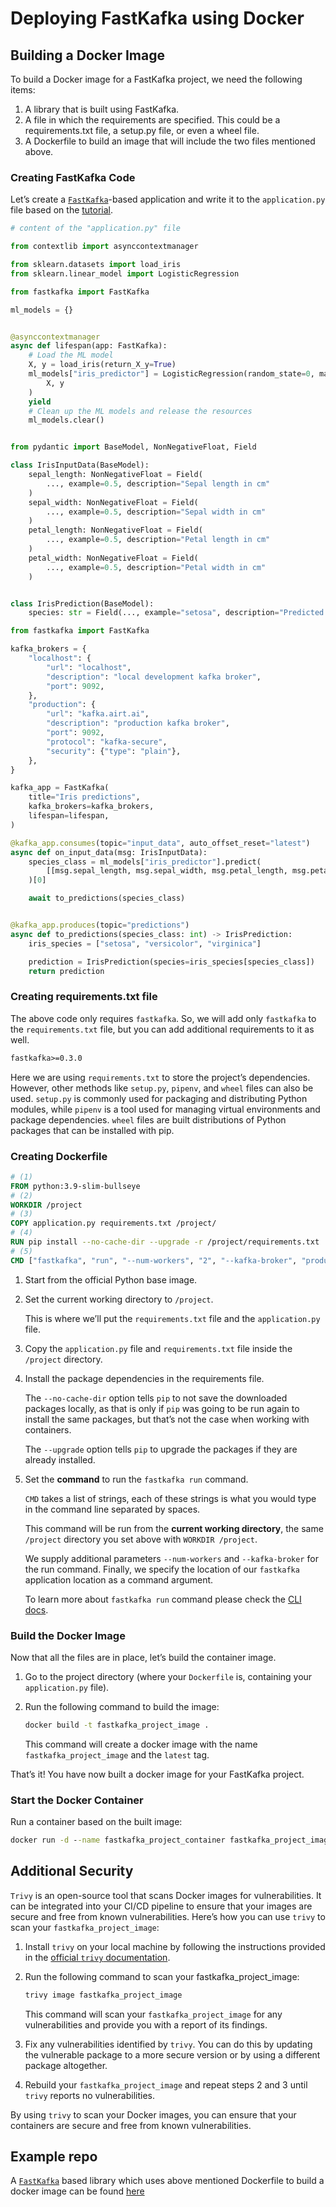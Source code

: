 Deploying FastKafka using Docker
================

<!-- WARNING: THIS FILE WAS AUTOGENERATED! DO NOT EDIT! -->

## Building a Docker Image

To build a Docker image for a FastKafka project, we need the following
items:

1.  A library that is built using FastKafka.
2.  A file in which the requirements are specified. This could be a
    requirements.txt file, a setup.py file, or even a wheel file.
3.  A Dockerfile to build an image that will include the two files
    mentioned above.

### Creating FastKafka Code

Let’s create a
[`FastKafka`](../api/fastkafka/FastKafka.md/#fastkafka.FastKafka)-based
application and write it to the `application.py` file based on the
[tutorial](/docs#tutorial).

``` python
# content of the "application.py" file

from contextlib import asynccontextmanager

from sklearn.datasets import load_iris
from sklearn.linear_model import LogisticRegression

from fastkafka import FastKafka

ml_models = {}


@asynccontextmanager
async def lifespan(app: FastKafka):
    # Load the ML model
    X, y = load_iris(return_X_y=True)
    ml_models["iris_predictor"] = LogisticRegression(random_state=0, max_iter=500).fit(
        X, y
    )
    yield
    # Clean up the ML models and release the resources
    ml_models.clear()


from pydantic import BaseModel, NonNegativeFloat, Field

class IrisInputData(BaseModel):
    sepal_length: NonNegativeFloat = Field(
        ..., example=0.5, description="Sepal length in cm"
    )
    sepal_width: NonNegativeFloat = Field(
        ..., example=0.5, description="Sepal width in cm"
    )
    petal_length: NonNegativeFloat = Field(
        ..., example=0.5, description="Petal length in cm"
    )
    petal_width: NonNegativeFloat = Field(
        ..., example=0.5, description="Petal width in cm"
    )


class IrisPrediction(BaseModel):
    species: str = Field(..., example="setosa", description="Predicted species")

from fastkafka import FastKafka

kafka_brokers = {
    "localhost": {
        "url": "localhost",
        "description": "local development kafka broker",
        "port": 9092,
    },
    "production": {
        "url": "kafka.airt.ai",
        "description": "production kafka broker",
        "port": 9092,
        "protocol": "kafka-secure",
        "security": {"type": "plain"},
    },
}

kafka_app = FastKafka(
    title="Iris predictions",
    kafka_brokers=kafka_brokers,
    lifespan=lifespan,
)

@kafka_app.consumes(topic="input_data", auto_offset_reset="latest")
async def on_input_data(msg: IrisInputData):
    species_class = ml_models["iris_predictor"].predict(
        [[msg.sepal_length, msg.sepal_width, msg.petal_length, msg.petal_width]]
    )[0]

    await to_predictions(species_class)


@kafka_app.produces(topic="predictions")
async def to_predictions(species_class: int) -> IrisPrediction:
    iris_species = ["setosa", "versicolor", "virginica"]

    prediction = IrisPrediction(species=iris_species[species_class])
    return prediction
```

### Creating requirements.txt file

The above code only requires `fastkafka`. So, we will add only
`fastkafka` to the `requirements.txt` file, but you can add additional
requirements to it as well.

``` txt
fastkafka>=0.3.0
```

Here we are using `requirements.txt` to store the project’s
dependencies. However, other methods like `setup.py`, `pipenv`, and
`wheel` files can also be used. `setup.py` is commonly used for
packaging and distributing Python modules, while `pipenv` is a tool used
for managing virtual environments and package dependencies. `wheel`
files are built distributions of Python packages that can be installed
with pip.

### Creating Dockerfile

``` dockerfile
# (1)
FROM python:3.9-slim-bullseye
# (2)
WORKDIR /project
# (3)
COPY application.py requirements.txt /project/
# (4)
RUN pip install --no-cache-dir --upgrade -r /project/requirements.txt
# (5)
CMD ["fastkafka", "run", "--num-workers", "2", "--kafka-broker", "production", "application:kafka_app"]
```

1.  Start from the official Python base image.

2.  Set the current working directory to `/project`.

    This is where we’ll put the `requirements.txt` file and the
    `application.py` file.

3.  Copy the `application.py` file and `requirements.txt` file inside
    the `/project` directory.

4.  Install the package dependencies in the requirements file.

    The `--no-cache-dir` option tells `pip` to not save the downloaded
    packages locally, as that is only if `pip` was going to be run again
    to install the same packages, but that’s not the case when working
    with containers.

    The `--upgrade` option tells `pip` to upgrade the packages if they
    are already installed.

5.  Set the **command** to run the `fastkafka run` command.

    `CMD` takes a list of strings, each of these strings is what you
    would type in the command line separated by spaces.

    This command will be run from the **current working directory**, the
    same `/project` directory you set above with `WORKDIR /project`.

    We supply additional parameters `--num-workers` and `--kafka-broker`
    for the run command. Finally, we specify the location of our
    `fastkafka` application location as a command argument.

    To learn more about `fastkafka run` command please check the [CLI
    docs](../../cli/fastkafka/#fastkafka-run).

### Build the Docker Image

Now that all the files are in place, let’s build the container image.

1.  Go to the project directory (where your `Dockerfile` is, containing
    your `application.py` file).

2.  Run the following command to build the image:

    ``` cmd
    docker build -t fastkafka_project_image .
    ```

    This command will create a docker image with the name
    `fastkafka_project_image` and the `latest` tag.

That’s it! You have now built a docker image for your FastKafka project.

### Start the Docker Container

Run a container based on the built image:

``` cmd
docker run -d --name fastkafka_project_container fastkafka_project_image
```

## Additional Security

`Trivy` is an open-source tool that scans Docker images for
vulnerabilities. It can be integrated into your CI/CD pipeline to ensure
that your images are secure and free from known vulnerabilities. Here’s
how you can use `trivy` to scan your `fastkafka_project_image`:

1.  Install `trivy` on your local machine by following the instructions
    provided in the [official `trivy`
    documentation](https://aquasecurity.github.io/trivy/latest/getting-started/installation/).

2.  Run the following command to scan your fastkafka_project_image:

    ``` cmd
    trivy image fastkafka_project_image
    ```

    This command will scan your `fastkafka_project_image` for any
    vulnerabilities and provide you with a report of its findings.

3.  Fix any vulnerabilities identified by `trivy`. You can do this by
    updating the vulnerable package to a more secure version or by using
    a different package altogether.

4.  Rebuild your `fastkafka_project_image` and repeat steps 2 and 3
    until `trivy` reports no vulnerabilities.

By using `trivy` to scan your Docker images, you can ensure that your
containers are secure and free from known vulnerabilities.

## Example repo

A
[`FastKafka`](../api/fastkafka/FastKafka.md/#fastkafka.FastKafka)
based library which uses above mentioned Dockerfile to build a docker
image can be found
[here](https://github.com/airtai/sample_fastkafka_project/)
